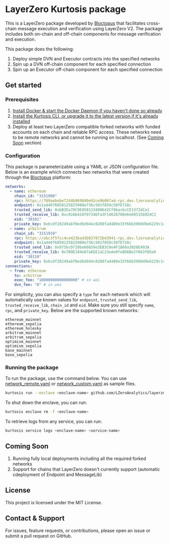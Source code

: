 # LayerZero Kurtosis package

This is a LayerZero package developed by [Bloctopus](https://www.bloctopus.io) that facilitates cross-chain message execution and verification using LayerZero V2. The package includes both on-chain and off-chain components for message verification and execution.

This package does the following:

1. Deploy simple DVN and Executor contracts into the specified networks
2. Spin up a DVN off-chain component for each specified connection
3. Spin up an Executor off-chain component for each specified connection

## Get started

### Prerequisites

1. [Install Docker & start the Docker Daemon if you haven't done so already][docker-installation]
2. [Install the Kurtosis CLI, or upgrade it to the latest version if it's already installed][kurtosis-cli-installation]
3. Deploy at least two LayerZero compatible forked networks with funded accounts on each chain and reliable RPC access. These networks need to be remote networks and cannot be running on localhost. (See [Coming Soon](#coming-soon) section)

### Configuration

This package is parameterizable using a YAML or JSON configuration file.
Below is an example which connects two networks that were created through the [Bloctopus](https://www.bloctopus.io) platform:


```yaml
networks:
  - name: ethereum
    chain_id: "3151908"
    rpc: https://769aebebe72d4b069840e92ce9b06fad-rpc.dev.lzeroanalytics.com
    endpoint: 0x1a44076050125825900e736c501f859c50fE728c
    trusted_send_lib: 0xbB2Ea70C9E858123480642Cf96acbcCE1372dCe1
    trusted_receive_lib: 0xc02Ab410f0734EFa3F14628780e6e695156024C2
    eid: "30101"
    private_key: 0xbcdf20249abf0ed6d944c0288fad489e33f66b3960d9e6229c1cd214ed3bbe31
  - name: arbitrum
    chain_id: "3151910"
    rpc: https://ebc3f5fcc4ce423ba43b837872b43941-rpc.dev.lzeroanalytics.com
    endpoint: 0x1a44076050125825900e736c501f859c50fE728c
    trusted_send_lib: 0x975bcD720be66659e3EB3C0e4F1866a3020E493A
    trusted_receive_lib: 0x7B9E184e07a6EE1aC23eAe0fe8D6Be2f663f05e6
    eid: "30110"
    private_key: 0xbcdf20249abf0ed6d944c0288fad489e33f66b3960d9e6229c1cd214ed3bbe31
connections:
  - from: ethereum
    to: arbitrum
    exec_fee: "10000000000000000" # in wei
    dvn_fee: "0" # in wei
```

For simplicity, you can also specify a `type` for each network which will automatically use known values for 
`endpoint`, `trusted_send_lib`, `trusted_receive_lib`, `chain_id` and `eid`.
Make sure you still specify `name`, `rpc`, and `private_key`. Below are the supported known networks:

```text
ethereum_mainnet
ethereum_sepolia
ethereum_holesky
arbitrum_mainnet
arbitrum_sepolia
optimism_mainnet
optimism_sepolia
base_mainnet
base_sepolia
```

### Running the package
To run the package, use the command below.
You can use [network_remote.yaml](network_remote.yaml) or [network_custom.yaml](network_custom.yaml) as sample files.
```bash
kurtosis run --enclave <enclave-name> github.com/LZeroAnalytics/layerzero-package --args-file <config file>
```

To shut down the enclave, you can run:

```bash
kurtosis enclave rm -f <enclave-name>
```

To retrieve logs from any service, you can run:
```bash
kurtosis service logs <enclave-name> <service-name>
```

## Coming Soon
1. Running fully local deployments including all the required forked networks
2. Support for chains that LayerZero doesn't currently support (automatic cdeployment of Endpoint and MessageLib)

## License

This project is licensed under the MIT License.

## Contact & Support

For issues, feature requests, or contributions, please open an issue or submit a pull request on GitHub.

[docker-installation]: https://docs.docker.com/get-docker/
[kurtosis-cli-installation]: https://docs.kurtosis.com/install
[kurtosis-repo]: https://github.com/kurtosis-tech/kurtosis
[package-reference]: https://docs.kurtosis.com/advanced-concepts/packages